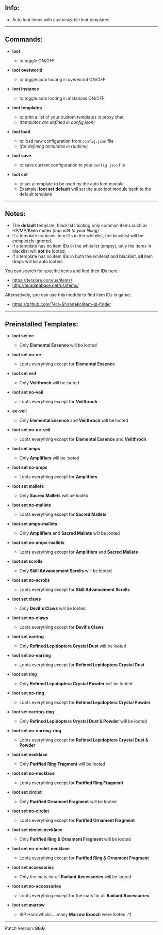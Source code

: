 ## Info:

- Auto loot items with customizable loot templates.

---

## Commands:

- **loot**
  - to toggle ON/OFF

- **loot overworld**
  - to toggle auto looting in overworld ON/OFF

- **loot instance**
  - to toggle auto looting in instances ON/OFF

- **loot templates**
  - to print a list of your custom templates in proxy chat
  - *(templates are defined in config.json)*

- **loot load**
  - to load new configuration from `config.json` file
  - *(for defining templates in runtime)*

- **loot save**
  - to save current configuration to your `config.json` file

- **loot set**
  - to set a template to be used by the auto loot module
  - Example: **loot set default** will set the auto loot module back to the default template

---

## Notes:

- The **default** template, blacklists looting only common items such as HP/MP/Keen motes *(can edit to your liking)*
- If a template contains item IDs in the whitelist, the blacklist will be completely ignored.
- If a template has no item IDs in the whitelist (empty), only the items in blacklist will **not** be looted.
- If a template has no item IDs in both the whitelist and blacklist, **all** item drops will be auto looted.

You can search for specific items and find their IDs here:
- https://teralore.com/us/items/
- http://teradatabase.net/us/items/

Alternatively, you can use this module to find item IDs in game:
- https://github.com/Tera-Shiraneko/item-id-finder

---

## Preinstalled Templates:

- **loot set ee**
  - Only **Elemental Essence** will be looted
- **loot set no-ee**
  - Loots everything except for **Elemental Essence**
 
- **loot set veil**
  - Only **Veilthroch** will be looted
- **loot set no-veil**
  - Loots everything except for **Veilthroch**
 
- **ee-veil**
  - Only **Elemental Essence** and **Veilthroch** will be looted
- **loot set no-ee-veil**
  - Loots everything except for **Elemental Essence** and **Veilthroch**
 
- **loot set amps**
  - Only **Amplifiers** will be looted
- **loot set no-amps**
  - Loots everything except for **Amplifiers**
 
- **loot set mallets**
  - Only **Sacred Mallets** will be looted
- **loot set no-mallets**
  - Loots everything except for **Sacred Mallets**
 
- **loot set amps-mallets**
  - Only **Amplifiers** and **Sacred Mallets** will be looted
- **loot set no-amps-mallets**
  - Loots everything except for **Amplifiers** and **Sacred Mallets**
 
- **loot set scrolls**
  - Only **Skill Advancement Scrolls** will be looted
- **loot set no-scrolls**
  - Loots everything except for **Skill Advancement Scrolls**
 
- **loot set claws**
  - Only **Devil's Claws** will be looted
- **loot set no-claws**
  - Loots everything except for **Devil's Claws**
 
- **loot set earring**
  - Only **Refined Lepidoptera Crystal Dust** will be looted
- **loot set no-earring**
  - Loots everything except for **Refined Lepidoptera Crystal Dust**
 
- **loot set ring**
  - Only **Refined Lepidoptera Crystal Powder** will be looted
- **loot set no-ring**
  - Loots everything except for **Refined Lepidoptera Crystal Powder**
 
- **loot set earring-ring**
  - Only **Refined Lepidoptera Crystal Dust & Powder** will be looted
- **loot set no-earring-ring**
  - Loots everything except for **Refined Lepidoptera Crystal Dust & Powder**

- **loot set necklace**
  - Only **Purified Ring Fragment** will be looted
- **loot set no-necklace**
  - Loots everything except for **Purified Ring Fragment**

- **loot set circlet**
  - Only **Purified Ornament Fragment** will be looted
- **loot set no-circlet**
  - Loots everything except for **Purified Ornament Fragment**

- **loot set circlet-necklace**
  - Only **Purified Ring & Ornament Fragment** will be looted
- **loot set no-circlet-necklace**
  - Loots everything except for **Purified Ring & Ornament Fragment**

- **loot set accessories**
  - Only the mats for all **Radiant Accessories** will be looted
- **loot set no-accessories**
  - Loots everything except for the mats for all **Radiant Accessories**
 
- **loot set marrow**
  - RIP Harrowhold.....many **Marrow Brooch** were looted :^)

---

Patch Version: **86.6**